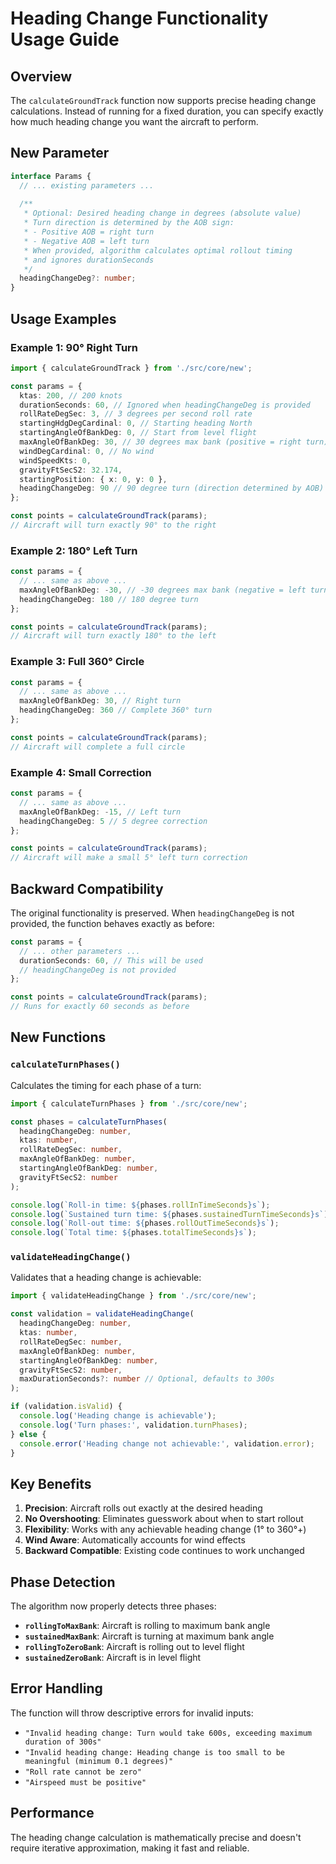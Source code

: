 # Heading Change Functionality Usage Guide

## Overview

The `calculateGroundTrack` function now supports precise heading change calculations. Instead of running for a fixed duration, you can specify exactly how much heading change you want the aircraft to perform.

## New Parameter

```typescript
interface Params {
  // ... existing parameters ...
  
  /**
   * Optional: Desired heading change in degrees (absolute value)
   * Turn direction is determined by the AOB sign:
   * - Positive AOB = right turn
   * - Negative AOB = left turn
   * When provided, algorithm calculates optimal rollout timing
   * and ignores durationSeconds
   */
  headingChangeDeg?: number;
}
```

## Usage Examples

### Example 1: 90° Right Turn
```typescript
import { calculateGroundTrack } from './src/core/new';

const params = {
  ktas: 200, // 200 knots
  durationSeconds: 60, // Ignored when headingChangeDeg is provided
  rollRateDegSec: 3, // 3 degrees per second roll rate
  startingHdgDegCardinal: 0, // Starting heading North
  startingAngleOfBankDeg: 0, // Start from level flight
  maxAngleOfBankDeg: 30, // 30 degrees max bank (positive = right turn)
  windDegCardinal: 0, // No wind
  windSpeedKts: 0,
  gravityFtSecS2: 32.174,
  startingPosition: { x: 0, y: 0 },
  headingChangeDeg: 90 // 90 degree turn (direction determined by AOB)
};

const points = calculateGroundTrack(params);
// Aircraft will turn exactly 90° to the right
```

### Example 2: 180° Left Turn
```typescript
const params = {
  // ... same as above ...
  maxAngleOfBankDeg: -30, // -30 degrees max bank (negative = left turn)
  headingChangeDeg: 180 // 180 degree turn
};

const points = calculateGroundTrack(params);
// Aircraft will turn exactly 180° to the left
```

### Example 3: Full 360° Circle
```typescript
const params = {
  // ... same as above ...
  maxAngleOfBankDeg: 30, // Right turn
  headingChangeDeg: 360 // Complete 360° turn
};

const points = calculateGroundTrack(params);
// Aircraft will complete a full circle
```

### Example 4: Small Correction
```typescript
const params = {
  // ... same as above ...
  maxAngleOfBankDeg: -15, // Left turn
  headingChangeDeg: 5 // 5 degree correction
};

const points = calculateGroundTrack(params);
// Aircraft will make a small 5° left turn correction
```

## Backward Compatibility

The original functionality is preserved. When `headingChangeDeg` is not provided, the function behaves exactly as before:

```typescript
const params = {
  // ... other parameters ...
  durationSeconds: 60, // This will be used
  // headingChangeDeg is not provided
};

const points = calculateGroundTrack(params);
// Runs for exactly 60 seconds as before
```

## New Functions

### `calculateTurnPhases()`
Calculates the timing for each phase of a turn:

```typescript
import { calculateTurnPhases } from './src/core/new';

const phases = calculateTurnPhases(
  headingChangeDeg: number,
  ktas: number,
  rollRateDegSec: number,
  maxAngleOfBankDeg: number,
  startingAngleOfBankDeg: number,
  gravityFtSecS2: number
);

console.log(`Roll-in time: ${phases.rollInTimeSeconds}s`);
console.log(`Sustained turn time: ${phases.sustainedTurnTimeSeconds}s`);
console.log(`Roll-out time: ${phases.rollOutTimeSeconds}s`);
console.log(`Total time: ${phases.totalTimeSeconds}s`);
```

### `validateHeadingChange()`
Validates that a heading change is achievable:

```typescript
import { validateHeadingChange } from './src/core/new';

const validation = validateHeadingChange(
  headingChangeDeg: number,
  ktas: number,
  rollRateDegSec: number,
  maxAngleOfBankDeg: number,
  startingAngleOfBankDeg: number,
  gravityFtSecS2: number,
  maxDurationSeconds?: number // Optional, defaults to 300s
);

if (validation.isValid) {
  console.log('Heading change is achievable');
  console.log('Turn phases:', validation.turnPhases);
} else {
  console.error('Heading change not achievable:', validation.error);
}
```

## Key Benefits

1. **Precision**: Aircraft rolls out exactly at the desired heading
2. **No Overshooting**: Eliminates guesswork about when to start rollout
3. **Flexibility**: Works with any achievable heading change (1° to 360°+)
4. **Wind Aware**: Automatically accounts for wind effects
5. **Backward Compatible**: Existing code continues to work unchanged

## Phase Detection

The algorithm now properly detects three phases:

- **`rollingToMaxBank`**: Aircraft is rolling to maximum bank angle
- **`sustainedMaxBank`**: Aircraft is turning at maximum bank angle
- **`rollingToZeroBank`**: Aircraft is rolling out to level flight
- **`sustainedZeroBank`**: Aircraft is in level flight

## Error Handling

The function will throw descriptive errors for invalid inputs:

- `"Invalid heading change: Turn would take 600s, exceeding maximum duration of 300s"`
- `"Invalid heading change: Heading change is too small to be meaningful (minimum 0.1 degrees)"`
- `"Roll rate cannot be zero"`
- `"Airspeed must be positive"`

## Performance

The heading change calculation is mathematically precise and doesn't require iterative approximation, making it fast and reliable.
